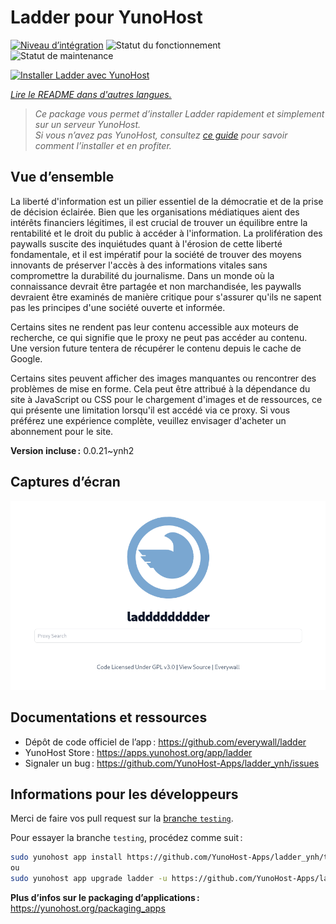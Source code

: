 <!--
Nota bene : ce README est automatiquement généré par <https://github.com/YunoHost/apps/tree/master/tools/readme_generator>
Il NE doit PAS être modifié à la main.
-->

# Ladder pour YunoHost

[![Niveau d’intégration](https://dash.yunohost.org/integration/ladder.svg)](https://ci-apps.yunohost.org/ci/apps/ladder/) ![Statut du fonctionnement](https://ci-apps.yunohost.org/ci/badges/ladder.status.svg) ![Statut de maintenance](https://ci-apps.yunohost.org/ci/badges/ladder.maintain.svg)

[![Installer Ladder avec YunoHost](https://install-app.yunohost.org/install-with-yunohost.svg)](https://install-app.yunohost.org/?app=ladder)

*[Lire le README dans d'autres langues.](./ALL_README.md)*

> *Ce package vous permet d’installer Ladder rapidement et simplement sur un serveur YunoHost.*  
> *Si vous n’avez pas YunoHost, consultez [ce guide](https://yunohost.org/install) pour savoir comment l’installer et en profiter.*

## Vue d’ensemble

La liberté d'information est un pilier essentiel de la démocratie et de la prise de décision éclairée. Bien que les organisations médiatiques aient des intérêts financiers légitimes, il est crucial de trouver un équilibre entre la rentabilité et le droit du public à accéder à l'information. La prolifération des paywalls suscite des inquiétudes quant à l'érosion de cette liberté fondamentale, et il est impératif pour la société de trouver des moyens innovants de préserver l'accès à des informations vitales sans compromettre la durabilité du journalisme. Dans un monde où la connaissance devrait être partagée et non marchandisée, les paywalls devraient être examinés de manière critique pour s'assurer qu'ils ne sapent pas les principes d'une société ouverte et informée.

Certains sites ne rendent pas leur contenu accessible aux moteurs de recherche, ce qui signifie que le proxy ne peut pas accéder au contenu. Une version future tentera de récupérer le contenu depuis le cache de Google.

Certains sites peuvent afficher des images manquantes ou rencontrer des problèmes de mise en forme. Cela peut être attribué à la dépendance du site à JavaScript ou CSS pour le chargement d'images et de ressources, ce qui présente une limitation lorsqu'il est accédé via ce proxy. Si vous préférez une expérience complète, veuillez envisager d'acheter un abonnement pour le site.

**Version incluse :** 0.0.21~ynh2

## Captures d’écran

![Capture d’écran de Ladder](./doc/screenshots/example.png)

## Documentations et ressources

- Dépôt de code officiel de l’app : <https://github.com/everywall/ladder>
- YunoHost Store : <https://apps.yunohost.org/app/ladder>
- Signaler un bug : <https://github.com/YunoHost-Apps/ladder_ynh/issues>

## Informations pour les développeurs

Merci de faire vos pull request sur la [branche `testing`](https://github.com/YunoHost-Apps/ladder_ynh/tree/testing).

Pour essayer la branche `testing`, procédez comme suit :

```bash
sudo yunohost app install https://github.com/YunoHost-Apps/ladder_ynh/tree/testing --debug
ou
sudo yunohost app upgrade ladder -u https://github.com/YunoHost-Apps/ladder_ynh/tree/testing --debug
```

**Plus d’infos sur le packaging d’applications :** <https://yunohost.org/packaging_apps>

